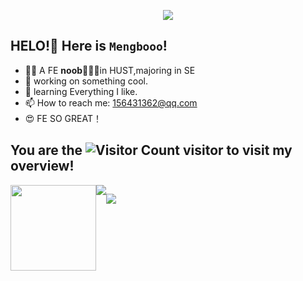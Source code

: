 
<p align="center">
<img src="https://capsule-render.vercel.app/api?type=waving&color=timeGradient&height=300&&section=header&text=Hello!💕😍😉&fontSize=90&fontAlign=50&fontAlignY=70&desc=🍟🍟🍟&descAlign=50&descSize=30&descAlignY=40&animation=twinkling" />
</p>

## HELO!🍟 Here is `Mengbooo`!
- 😶‍🌫️ A FE **noob**🍟🍟🍟in HUST,majoring in SE
- 🔭 working on something cool.
- 🌱 learning Everything I like.
- 📫 How to reach me: 156431362@qq.com
- 😍 FE SO GREAT！

## You are the  ![Visitor Count](https://profile-counter.glitch.me/Mengbooo/count.svg) visitor to visit my overview! 

<div style="display:flex">
<div align="center"> <img height="137px" src="https://github-readme-stats.vercel.app/api?username=Mengbooo&hide_title=true&hide_border=true&show_icons=trueline_height=21&text_color=000&icon_color=000&bg_color=0,ea6161,ffc64d,fffc4d,52fa5a&theme=graywhite" /> </div>
<div align="center"> <img src="https://github-readme-stats.vercel.app/api/top-langs/?username=Mengbooo&hide_title=true&hide_border=true&layout=compact&langs_count=999&text_color=000&icon_color=fff&bg_color=0,52fa5a,4dfcff,c64dff&theme=graywhite" /> </div>



<p align="center">
<img src="https://capsule-render.vercel.app/api?type=waving&color=timeGradient&height=300&&section=footer&text=🍟🍟🍟&fontSize=90&fontAlign=50&fontAlignY=70&desc=🍟🍟🍟&descAlign=50&descSize=30&descAlignY=40&animation=twinkling" />
</p>

